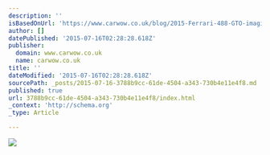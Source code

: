```yaml
---
description: ''
isBasedOnUrl: 'https://www.carwow.co.uk/blog/2015-Ferrari-488-GTO-imagined-by-carwow'
author: []
datePublished: '2015-07-16T02:28:28.618Z'
publisher:
  domain: www.carwow.co.uk
  name: carwow.co.uk
title: ''
dateModified: '2015-07-16T02:28:28.618Z'
sourcePath: _posts/2015-07-16-3788b9cc-61de-4504-a343-730b4e11e4f8.md
published: true
url: 3788b9cc-61de-4504-a343-730b4e11e4f8/index.html
_context: 'http://schema.org'
_type: Article

---
```

![](https://photos-1.carwow.co.uk/blog/1600/488-speciale-Front-watermark.jpg)
